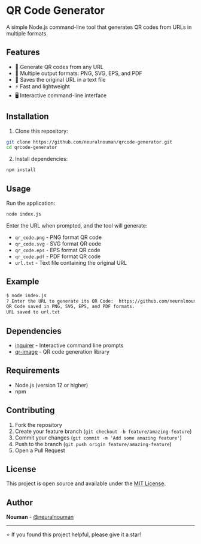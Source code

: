 # QR Code Generator

A simple Node.js command-line tool that generates QR codes from URLs in multiple formats.

## Features

- 📱 Generate QR codes from any URL
- 🎨 Multiple output formats: PNG, SVG, EPS, and PDF
- 💾 Saves the original URL in a text file
- ⚡ Fast and lightweight
- 🖥️ Interactive command-line interface

## Installation

1. Clone this repository:
```bash
git clone https://github.com/neuralnouman/qrcode-generator.git
cd qrcode-generator
```

2. Install dependencies:
```bash
npm install
```

## Usage

Run the application:
```bash
node index.js
```

Enter the URL when prompted, and the tool will generate:
- `qr_code.png` - PNG format QR code
- `qr_code.svg` - SVG format QR code  
- `qr_code.eps` - EPS format QR code
- `qr_code.pdf` - PDF format QR code
- `url.txt` - Text file containing the original URL

## Example

```bash
$ node index.js
? Enter the URL to generate its QR Code:  https://github.com/neuralnouman
QR Code saved in PNG, SVG, EPS, and PDF formats.
URL saved to url.txt
```

## Dependencies

- [inquirer](https://www.npmjs.com/package/inquirer) - Interactive command line prompts
- [qr-image](https://www.npmjs.com/package/qr-image) - QR code generation library

## Requirements

- Node.js (version 12 or higher)
- npm

## Contributing

1. Fork the repository
2. Create your feature branch (`git checkout -b feature/amazing-feature`)
3. Commit your changes (`git commit -m 'Add some amazing feature'`)
4. Push to the branch (`git push origin feature/amazing-feature`)
5. Open a Pull Request

## License

This project is open source and available under the [MIT License](LICENSE).

## Author

**Nouman** - [@neuralnouman](https://github.com/neuralnouman)

---

⭐ If you found this project helpful, please give it a star!